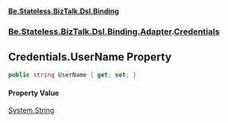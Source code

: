 #### [Be.Stateless.BizTalk.Dsl.Binding](README.md 'README')
### [Be.Stateless.BizTalk.Dsl.Binding.Adapter](Be.Stateless.BizTalk.Dsl.Binding.Adapter.md 'Be.Stateless.BizTalk.Dsl.Binding.Adapter').[Credentials](Credentials.md 'Be.Stateless.BizTalk.Dsl.Binding.Adapter.Credentials')

## Credentials.UserName Property

```csharp
public string UserName { get; set; }
```

#### Property Value
[System.String](https://docs.microsoft.com/en-us/dotnet/api/System.String 'System.String')